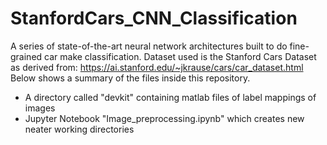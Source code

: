 # StanfordCars_CNN_Classification
A series of state-of-the-art neural network architectures built to do fine-grained car make classification.
Dataset used is the Stanford Cars Dataset as derived from: https://ai.stanford.edu/~jkrause/cars/car_dataset.html
Below shows a summary of the files inside this repository.
* A directory called "devkit" containing matlab files of label mappings of images
* Jupyter Notebook "Image_preprocessing.ipynb" which creates new neater working directories
